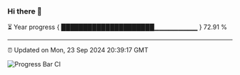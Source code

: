 ### Hi there 👋

⏳ Year progress { █████████████████████▁▁▁▁▁▁▁▁▁ } 72.91 %

---

⏰ Updated on Mon, 23 Sep 2024 20:39:17 GMT

![Progress Bar CI](https://github.com/IshwaranRudhara/GIT-ACTION/workflows/Progress%20Bar%20CI/badge.svg)
